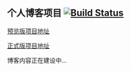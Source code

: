 ## 个人博客项目 [![Build Status](https://travis-ci.org/wensonchen/blog.svg?branch=master)](https://travis-ci.org/wensonchen/blog)

[预览版项目地址](https://wensonchen.github.io/)

[正式版项目地址](http://www.ourfrontend.com)

博客内容正在建设中...
